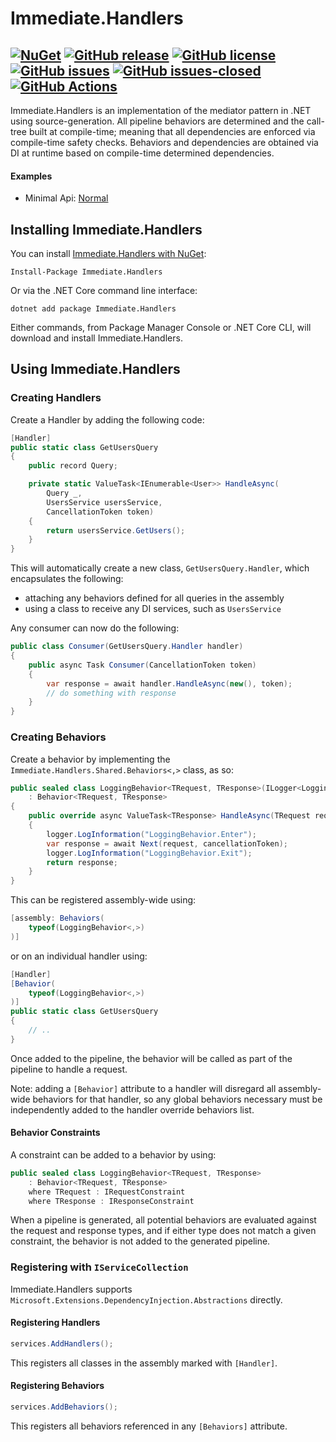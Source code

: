 # Immediate.Handlers

[![NuGet](https://img.shields.io/nuget/v/Immediate.Handlers.svg?style=plastic)](https://www.nuget.org/packages/Immediate.Handlers/)
[![GitHub release](https://img.shields.io/github/release/viceroypenguin/Immediate.Handlers.svg)](https://GitHub.com/viceroypenguin/Immediate.Handlers/releases/)
[![GitHub license](https://img.shields.io/github/license/viceroypenguin/Immediate.Handlers.svg)](https://github.com/viceroypenguin/Immediate.Handlers/blob/master/license.txt) 
[![GitHub issues](https://img.shields.io/github/issues/viceroypenguin/Immediate.Handlers.svg)](https://GitHub.com/viceroypenguin/Immediate.Handlers/issues/) 
[![GitHub issues-closed](https://img.shields.io/github/issues-closed/viceroypenguin/Immediate.Handlers.svg)](https://GitHub.com/viceroypenguin/Immediate.Handlers/issues?q=is%3Aissue+is%3Aclosed) 
[![GitHub Actions](https://github.com/viceroypenguin/Immediate.Handlers/actions/workflows/build.yml/badge.svg)](https://github.com/viceroypenguin/Immediate.Handlers/actions)
---

Immediate.Handlers is an implementation of the mediator pattern in .NET using source-generation. All pipeline behaviors
are determined and the call-tree built at compile-time; meaning that all dependencies are enforced via compile-time
safety checks. Behaviors and dependencies are obtained via DI at runtime based on compile-time determined dependencies.

#### Examples
* Minimal Api: [Normal](./samples/Normal)

## Installing Immediate.Handlers

You can install [Immediate.Handlers with NuGet](https://www.nuget.org/packages/Immediate.Handlers):

    Install-Package Immediate.Handlers
    
Or via the .NET Core command line interface:

    dotnet add package Immediate.Handlers

Either commands, from Package Manager Console or .NET Core CLI, will download and install Immediate.Handlers.

## Using Immediate.Handlers
### Creating Handlers

Create a Handler by adding the following code:

```cs
[Handler]
public static class GetUsersQuery
{
    public record Query;

    private static ValueTask<IEnumerable<User>> HandleAsync(
        Query _,
        UsersService usersService,
        CancellationToken token)
    {
        return usersService.GetUsers();
    }
}
```

This will automatically create a new class, `GetUsersQuery.Handler`, which encapsulates the following:
* attaching any behaviors defined for all queries in the assembly
* using a class to receive any DI services, such as `UsersService`

Any consumer can now do the following:
```cs
public class Consumer(GetUsersQuery.Handler handler)
{
	public async Task Consumer(CancellationToken token)
	{
		var response = await handler.HandleAsync(new(), token);
		// do something with response
	}
}
```

### Creating Behaviors

Create a behavior by implementing the `Immediate.Handlers.Shared.Behaviors<,>` class, as so:
```cs
public sealed class LoggingBehavior<TRequest, TResponse>(ILogger<LoggingBehavior<TRequest, TResponse>> logger)
	: Behavior<TRequest, TResponse>
{
	public override async ValueTask<TResponse> HandleAsync(TRequest request, CancellationToken cancellationToken)
	{
		logger.LogInformation("LoggingBehavior.Enter");
		var response = await Next(request, cancellationToken);
		logger.LogInformation("LoggingBehavior.Exit");
		return response;
	}
}
```

This can be registered assembly-wide using:
```cs
[assembly: Behaviors(
	typeof(LoggingBehavior<,>)
)]
```

or on an individual handler using:
```cs
[Handler]
[Behavior(
	typeof(LoggingBehavior<,>)
)]
public static class GetUsersQuery
{
	// ..
}
```

Once added to the pipeline, the behavior will be called as part of the pipeline to handle a request.

Note: adding a `[Behavior]` attribute to a handler will disregard all assembly-wide behaviors for that handler, so any
global behaviors necessary must be independently added to the handler override behaviors list.

#### Behavior Constraints

A constraint can be added to a behavior by using:
```cs
public sealed class LoggingBehavior<TRequest, TResponse>
	: Behavior<TRequest, TResponse>
	where TRequest : IRequestConstraint
	where TResponse : IResponseConstraint
```

When a pipeline is generated, all potential behaviors are evaluated against the request and response types, and if
either type does not match a given constraint, the behavior is not added to the generated pipeline.

### Registering with `IServiceCollection`

Immediate.Handlers supports `Microsoft.Extensions.DependencyInjection.Abstractions` directly. 

#### Registering Handlers

```cs
services.AddHandlers();
```

This registers all classes in the assembly marked with `[Handler]`.

#### Registering Behaviors

```cs
services.AddBehaviors();
```

This registers all behaviors referenced in any `[Behaviors]` attribute.
